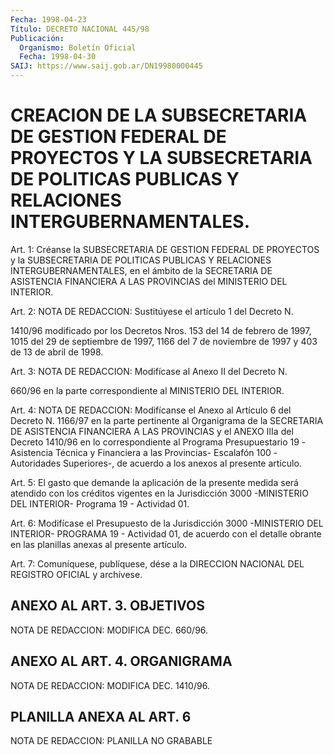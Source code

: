```yaml
---
Fecha: 1998-04-23
Título: DECRETO NACIONAL 445/98
Publicación:
  Organismo: Boletín Oficial
  Fecha: 1998-04-30
SAIJ: https://www.saij.gob.ar/DN19980000445
---
```

# CREACION DE LA SUBSECRETARIA DE GESTION FEDERAL DE PROYECTOS Y LA SUBSECRETARIA DE POLITICAS PUBLICAS Y RELACIONES INTERGUBERNAMENTALES.

<a id="1"></a>
Art. 1:  Créanse  la  SUBSECRETARIA DE  GESTION  FEDERAL  DE PROYECTOS y la SUBSECRETARIA DE  POLITICAS  PUBLICAS  Y  RELACIONES INTERGUBERNAMENTALES,  en  el ámbito de la SECRETARIA DE ASISTENCIA FINANCIERA  A  LAS  PROVINCIAS  del  MINISTERIO  DEL   INTERIOR.

<a id="2"></a>
Art. 2:  NOTA DE REDACCION: Sustitúyese el artículo 1 del Decreto N.

1410/96 modificado por los Decretos Nros. 153 del 14 de febrero de 1997, 1015 del 29 de septiembre de 1997, 1166 del 7 de noviembre de 1997 y 403 de 13 de abril de 1998.

<a id="3"></a>
Art.  3: NOTA DE REDACCION: Modifícase al Anexo II del Decreto N.

660/96 en la parte correspondiente al MINISTERIO DEL INTERIOR.

<a id="4"></a>
Art.  4: NOTA DE REDACCION: Modifícanse el Anexo al Artículo 6 del Decreto N. 1166/97 en  la  parte   pertinente  al  Organigrama  de la  SECRETARIA  DE ASISTENCIA FINANCIERA  A LAS PROVINCIAS y el ANEXO IIIa del Decreto 1410/96  en  lo  correspondiente  al Programa Presupuestario  19 -Asistencia Técnica y Financiera a  las Provincias-  Escalafón 100 -Autoridades  Superiores-,  de  acuerdo a  los  anexos al presente artículo.

<a id="5"></a>
Art. 5: El gasto que demande la aplicación de la  presente medida será  atendido  con  los  créditos vigentes en la Jurisdicción 3000 -MINISTERIO DEL INTERIOR- Programa 19 - Actividad 01.

<a id="6"></a>
Art.  6: Modifícase  el  Presupuesto  de  la  Jurisdicción 3000 -MINISTERIO DEL INTERIOR- PROGRAMA  19  -  Actividad 01, de acuerdo con el detalle obrante en las planillas anexas al presente artículo.

<a id="7"></a>
Art. 7: Comuníquese, publíquese, dése a la DIRECCION NACIONAL  DEL REGISTRO  OFICIAL  y  archívese.

## ANEXO AL ART. 3. OBJETIVOS

<a id="1"></a>
NOTA DE REDACCION: MODIFICA DEC. 660/96.

## ANEXO AL ART. 4. ORGANIGRAMA

<a id="1"></a>
NOTA DE REDACCION: MODIFICA DEC. 1410/96.

## PLANILLA ANEXA AL ART. 6

<a id="1"></a>
NOTA DE REDACCION: PLANILLA NO GRABABLE